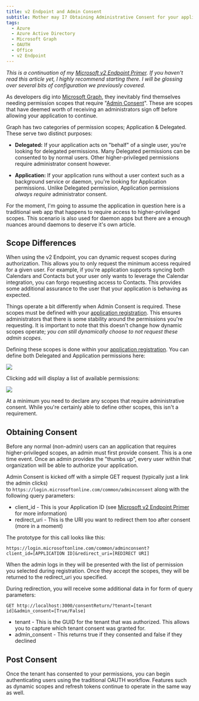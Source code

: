 ```yaml
---
title: v2 Endpoint and Admin Consent
subtitle: Mother may I? Obtaining Administrative Consent for your application
tags:
  - Azure
  - Azure Active Directory
  - Microsoft Graph
  - OAUTH
  - Office
  - v2 Endpoint
---
```

_This is a continuation of my [Microsoft v2 Endpoint Primer][primer]. If you haven't read this article yet, I highly recommend starting there. I will be glossing over several bits of configuration we previously covered._

As developers dig into [Microsoft Graph][graph], they inevitably find themselves needing permission scopes that require "[Admin Consent][admin_consent]". These are scopes that have deemed worth of receiving an administrators sign off before allowing your application to continue. 

Graph has two categories of permission scopes; Application & Delegated. These serve two distinct purposes:

* **Delegated:** If your application acts on "behalf" of a single user, you're looking for delegated permissions. Many Delegated permissions can be consented to by normal users. Other higher-privileged permissions require administrator consent however. 

* **Application:** If your application runs without a user context such as a background service or daemon, you're looking for Application permissions. Unlike Delegated permission, Application permissions _always require_ administrator consent. 

For the moment, I'm going to assume the application in question here is a traditional web app that happens to require access to higher-privileged scopes. This scenario is also used for daemon apps but there are a enough nuances around daemons to deserve it's own article. 

## Scope Differences

When using the v2 Endpoint, you can dynamic request scopes during authorization. This allows you to only request the minimum access required for a given user. For example, if you're application supports syncing both Calendars and Contacts but your user only wants to leverage the Calendar integration, you can forgo requesting access to Contacts. This provides some additional assurance to the user that your application is behaving as expected. 

Things operate a bit differently when Admin Consent is required. These scopes must be defined with your [application registration][app-reg]. This ensures administrators that there is some stability around the permissions you're requesting. It is important to note that this doesn't change how dynamic scopes operate; _you can still dynamically choose to not request these admin scopes_. 

Defining these scopes is done within your [application registration][app-reg]. You can define both Delegated and Application permissions here:

![](/assets/images/app-reg-graph-permissions.png)

Clicking add will display a list of available permissions:

![](/assets/images/app-reg-graph-permissions-dialog.png)

At a minimum you need to declare any scopes that require administrative consent. While you're certainly able to define other scopes, this isn't a requirement. 

## Obtaining Consent

Before any normal (non-admin) users can an application that requires higher-privileged scopes, an admin must first provide consent. This is a one time event. Once an admin provides the "thumbs up", every user within that organization will be able to authorize your application. 

Admin Consent is kicked off with a simple GET request (typically just a link the admin clicks) to `https://login.microsoftonline.com/common/adminconsent` along with the following query parameters:

* client_id - This is your Application ID (see [Microsoft v2 Endpoint Primer][primer] for more information)
* redirect_uri - This is the URI you want to redirect them too after consent (more in a moment)

The prototype for this call looks like this:

```
https://login.microsoftonline.com/common/adminconsent?
client_id=[APPLICATION ID]&redirect_uri=[REDIRECT URI]
```
When the admin logs in they will be presented with the list of permission you selected during registration. Once they accept the scopes, they will be returned to the redirect_uri you specified. 

During redirection, you will receive some additional data in for form of query parameters:

`GET http://localhost:3000/consentReturn/?tenant=[tenant id]&admin_consent=[True/False]`

* tenant - This is the GUID for the tenant that was authorized. This allows you to capture which tenant consent was granted for. 
* admin_consent - This returns true if they consented and false if they declined

## Post Consent

Once the tenant has consented to your permissions, you can begin authenticating users using the traditional OAUTH workflow. Features such as dynamic scopes and refresh tokens continue to operate in the same way as well. 


[primer]: //massivescale.com/microsoft-v2-endpoint-primer
[graph]: //graph.microsoft.io
[admin_consent]: https://docs.microsoft.com/en-us/azure/active-directory/active-directory-assign-admin-roles
[app-reg]: https://apps.dev.microsoft.com